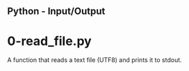 ## Python - Input/Output
# 0-read_file.py
A function that reads a text file (UTF8) and prints it to stdout.
